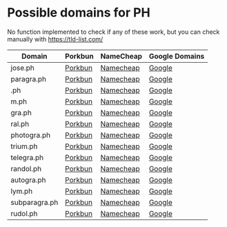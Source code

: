 # Possible domains for PH

No function implemented to check if any of these work, but you can check manually with https://tld-list.com/

| Domain | Porkbun | NameCheap | Google Domains |
|---|---|---|---|
| jose.ph | [Porkbun](https://porkbun.com/checkout/search?prb=e814663da1&tlds=&idnLanguage=&search=search&q=jose.ph) | [Namecheap](https://www.namecheap.com/domains/registration/results/?domain=jose.ph) | [Google](https://domains.google.com/registrar/search?searchTerm=jose.ph) |
| paragra.ph | [Porkbun](https://porkbun.com/checkout/search?prb=e814663da1&tlds=&idnLanguage=&search=search&q=paragra.ph) | [Namecheap](https://www.namecheap.com/domains/registration/results/?domain=paragra.ph) | [Google](https://domains.google.com/registrar/search?searchTerm=paragra.ph) |
| .ph | [Porkbun](https://porkbun.com/checkout/search?prb=e814663da1&tlds=&idnLanguage=&search=search&q=.ph) | [Namecheap](https://www.namecheap.com/domains/registration/results/?domain=.ph) | [Google](https://domains.google.com/registrar/search?searchTerm=.ph) |
| m.ph | [Porkbun](https://porkbun.com/checkout/search?prb=e814663da1&tlds=&idnLanguage=&search=search&q=m.ph) | [Namecheap](https://www.namecheap.com/domains/registration/results/?domain=m.ph) | [Google](https://domains.google.com/registrar/search?searchTerm=m.ph) |
| gra.ph | [Porkbun](https://porkbun.com/checkout/search?prb=e814663da1&tlds=&idnLanguage=&search=search&q=gra.ph) | [Namecheap](https://www.namecheap.com/domains/registration/results/?domain=gra.ph) | [Google](https://domains.google.com/registrar/search?searchTerm=gra.ph) |
| ral.ph | [Porkbun](https://porkbun.com/checkout/search?prb=e814663da1&tlds=&idnLanguage=&search=search&q=ral.ph) | [Namecheap](https://www.namecheap.com/domains/registration/results/?domain=ral.ph) | [Google](https://domains.google.com/registrar/search?searchTerm=ral.ph) |
| photogra.ph | [Porkbun](https://porkbun.com/checkout/search?prb=e814663da1&tlds=&idnLanguage=&search=search&q=photogra.ph) | [Namecheap](https://www.namecheap.com/domains/registration/results/?domain=photogra.ph) | [Google](https://domains.google.com/registrar/search?searchTerm=photogra.ph) |
| trium.ph | [Porkbun](https://porkbun.com/checkout/search?prb=e814663da1&tlds=&idnLanguage=&search=search&q=trium.ph) | [Namecheap](https://www.namecheap.com/domains/registration/results/?domain=trium.ph) | [Google](https://domains.google.com/registrar/search?searchTerm=trium.ph) |
| telegra.ph | [Porkbun](https://porkbun.com/checkout/search?prb=e814663da1&tlds=&idnLanguage=&search=search&q=telegra.ph) | [Namecheap](https://www.namecheap.com/domains/registration/results/?domain=telegra.ph) | [Google](https://domains.google.com/registrar/search?searchTerm=telegra.ph) |
| randol.ph | [Porkbun](https://porkbun.com/checkout/search?prb=e814663da1&tlds=&idnLanguage=&search=search&q=randol.ph) | [Namecheap](https://www.namecheap.com/domains/registration/results/?domain=randol.ph) | [Google](https://domains.google.com/registrar/search?searchTerm=randol.ph) |
| autogra.ph | [Porkbun](https://porkbun.com/checkout/search?prb=e814663da1&tlds=&idnLanguage=&search=search&q=autogra.ph) | [Namecheap](https://www.namecheap.com/domains/registration/results/?domain=autogra.ph) | [Google](https://domains.google.com/registrar/search?searchTerm=autogra.ph) |
| lym.ph | [Porkbun](https://porkbun.com/checkout/search?prb=e814663da1&tlds=&idnLanguage=&search=search&q=lym.ph) | [Namecheap](https://www.namecheap.com/domains/registration/results/?domain=lym.ph) | [Google](https://domains.google.com/registrar/search?searchTerm=lym.ph) |
| subparagra.ph | [Porkbun](https://porkbun.com/checkout/search?prb=e814663da1&tlds=&idnLanguage=&search=search&q=subparagra.ph) | [Namecheap](https://www.namecheap.com/domains/registration/results/?domain=subparagra.ph) | [Google](https://domains.google.com/registrar/search?searchTerm=subparagra.ph) |
| rudol.ph | [Porkbun](https://porkbun.com/checkout/search?prb=e814663da1&tlds=&idnLanguage=&search=search&q=rudol.ph) | [Namecheap](https://www.namecheap.com/domains/registration/results/?domain=rudol.ph) | [Google](https://domains.google.com/registrar/search?searchTerm=rudol.ph) |
